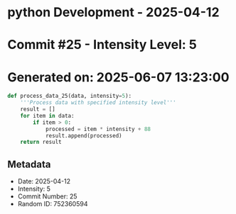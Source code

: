 ﻿# python Development - 2025-04-12
# Commit #25 - Intensity Level: 5
# Generated on: 2025-06-07 13:23:00
```python
def process_data_25(data, intensity=5):
    '''Process data with specified intensity level'''
    result = []
    for item in data:
        if item > 0:
            processed = item * intensity + 88
            result.append(processed)
    return result
```
## Metadata
- Date: 2025-04-12
- Intensity: 5
- Commit Number: 25
- Random ID: 752360594

